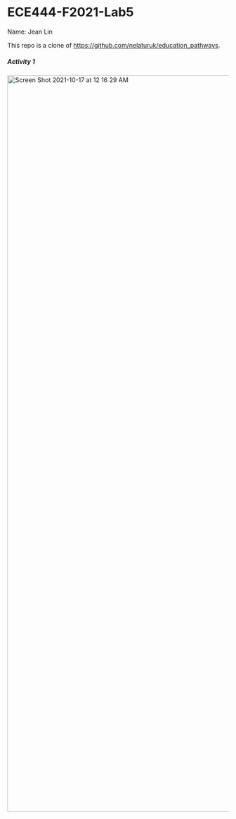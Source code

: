 # ECE444-F2021-Lab5

Name: Jean Lin

This   repo   is   a   clone   of https://github.com/nelaturuk/education_pathways.

##### Activity 1
<img width="1679" alt="Screen Shot 2021-10-17 at 12 16 29 AM" src="https://user-images.githubusercontent.com/42427479/137611040-e3f0ea79-5893-458f-aa50-c5a3143bb654.png">
